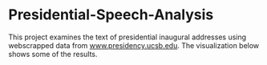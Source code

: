 # Presidential-Speech-Analysis

This project examines the text of presidential inaugural addresses using webscrapped data from www.presidency.ucsb.edu. The visualization below shows some of the results. 

